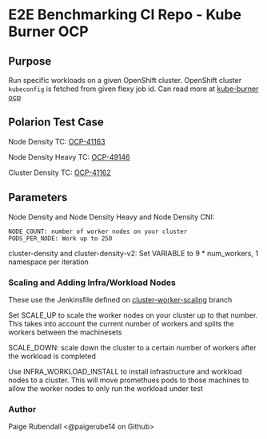 # E2E Benchmarking CI Repo - Kube Burner OCP 

## Purpose
Run specific workloads on a given OpenShift cluster. OpenShift cluster `kubeconfig` is fetched from given flexy job id.
Can read more at [kube-burner ocp](https://kube-burner.readthedocs.io/en/latest/ocp/)


## Polarion Test Case
Node Density TC: [OCP-41163](https://polarion.engineering.redhat.com/polarion/#/project/OSE/workitem?id=OCP-41163)

Node Density Heavy TC: [OCP-49146](https://polarion.engineering.redhat.com/polarion/#/project/OSE/workitem?id=OCP-49146)

Cluster Density TC: [OCP-41162](https://polarion.engineering.redhat.com/polarion/#/project/OSE/workitem?id=OCP-41162)


## Parameters

Node Density and Node Density Heavy and Node Density CNI: 
```
NODE_COUNT: number of worker nodes on your cluster  
PODS_PER_NODE: Work up to 250
```

cluster-density and cluster-density-v2: Set VARIABLE to 9 * num_workers, 1 namespace per iteration


### Scaling and Adding Infra/Workload Nodes

These use the Jenkinsfile defined on [cluster-worker-scaling](https://github.com/openshift-qe/ocp-qe-perfscale-ci/tree/cluster-workers-scaling) branch

Set SCALE_UP to scale the worker nodes on your cluster up to that number. This takes into account the current number of workers and splits the workers between the machinesets 

SCALE_DOWN: scale down the cluster to a certain number of workers after the workload is completed 

Use INFRA_WORKLOAD_INSTALL to install infrastructure and workload nodes to a cluster. This will move promethues pods to those machines to allow the worker nodes to only run the workload under test 

### Author
Paige Rubendall <@paigerube14 on Github>
